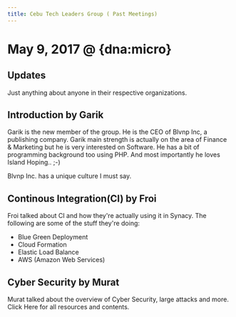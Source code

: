```yaml
---
title: Cebu Tech Leaders Group ( Past Meetings)
---
```


# May 9, 2017 @ {dna:micro}

## Updates
Just anything about anyone in their respective organizations.

## Introduction by Garik
Garik is the new member of the group. He is the CEO of Blvnp Inc, a publishing company. Garik main strength is actually on the area of Finance & Marketing but he is very interested on Software. He has a bit of programming background too using PHP. And most importantly he loves Island Hoping.. ;-)

Blvnp Inc. has a unique culture I must say. 

## Continous Integration(CI) by Froi
Froi talked about CI and how they're actually using it in Synacy. The following are some of the stuff they're doing:
* Blue Green Deployment
* Cloud Formation
* Elastic Load Balance
* AWS (Amazon Web Services)

## Cyber Security by Murat
Murat talked about the overview of Cyber Security, large attacks and more. 
Click Here for all resources and contents.
